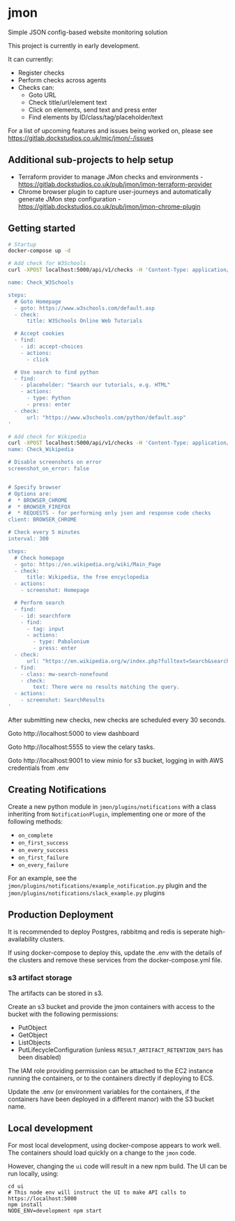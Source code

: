 # jmon

Simple JSON config-based website monitoring solution

This project is currently in early development.

It can currently:
 * Register checks
 * Perform checks across agents
 * Checks can:
   * Goto URL
   * Check title/url/element text
   * Click on elements, send text and press enter
   * Find elements by ID/class/tag/placeholder/text

For a list of upcoming features and issues being worked on, please see https://gitlab.dockstudios.co.uk/mjc/jmon/-/issues

## Additional sub-projects to help setup

 * Terraform provider to manage JMon checks and environments - https://gitlab.dockstudios.co.uk/pub/jmon/jmon-terraform-provider
 * Chrome browser plugin to capture user-journeys and automatically generate JMon step configuration - https://gitlab.dockstudios.co.uk/pub/jmon/jmon-chrome-plugin

## Getting started

```bash
# Startup
docker-compose up -d

# Add check for W3Schools
curl -XPOST localhost:5000/api/v1/checks -H 'Content-Type: application/yml' -d '

name: Check_W3Schools

steps:
  # Goto Homepage
  - goto: https://www.w3schools.com/default.asp
  - check:
      title: W3Schools Online Web Tutorials

  # Accept cookies
  - find:
    - id: accept-choices
    - actions:
      - click

  # Use search to find python
  - find:
    - placeholder: "Search our tutorials, e.g. HTML"
    - actions:
      - type: Python
      - press: enter
  - check:
      url: "https://www.w3schools.com/python/default.asp"
'

# Add check for Wikipedia
curl -XPOST localhost:5000/api/v1/checks -H 'Content-Type: application/yml' -d '
name: Check_Wikipedia

# Disable screenshots on error
screenshot_on_error: false


# Specify browser
# Options are:
#  * BROWSER_CHROME
#  * BROWSER_FIREFOX
#  * REQUESTS - for performing only json and response code checks
client: BROWSER_CHROME

# Check every 5 minutes
interval: 300

steps:
  # Check homepage
  - goto: https://en.wikipedia.org/wiki/Main_Page
  - check:
      title: Wikipedia, the free encyclopedia
  - actions:
    - screenshot: Homepage

  # Perform search
  - find:
    - id: searchform
    - find:
      - tag: input
      - actions:
        - type: Pabalonium
        - press: enter
  - check:
      url: "https://en.wikipedia.org/w/index.php?fulltext=Search&search=Pabalonium&title=Special%3ASearch&ns0=1"
  - find:
    - class: mw-search-nonefound
    - check:
        text: There were no results matching the query.
  - actions:
    - screenshot: SearchResults
'
```

After submitting new checks, new checks are scheduled every 30 seconds.

Goto http://localhost:5000 to view dashboard

Goto http://localhost:5555 to view the celary tasks.

Goto http://localhost:9001 to view minio for s3 bucket, logging in with AWS credentials from .env


## Creating Notifications

Create a new python module in `jmon/plugins/notifications` with a class inheriting from `NotificationPlugin`, implementing one or more of the following methods:
 * `on_complete`
 * `on_first_success`
 * `on_every_success`
 * `on_first_failure`
 * `on_every_failure`

For an example, see the `jmon/plugins/notifications/example_notification.py` plugin and the `jmon/plugins/notifications/slack_example.py` plugins

## Production Deployment

It is recommended to deploy Postgres, rabbitmq and redis is seperate high-availability clusters.

If using docker-compose to deploy this, update the .env with the details of the clusters and remove these services from the docker-compose.yml file.

### s3 artifact storage

The artifacts can be stored in s3.

Create an s3 bucket and provide the jmon containers with access to the bucket with the following permissions:

 * PutObject
 * GetObject
 * ListObjects
 * PutLifecycleConfiguration (unless `RESULT_ARTIFACT_RETENTION_DAYS` has been disabled)

The IAM role providing permission can be attached to the EC2 instance running the containers, or to the containers directly if deploying to ECS.

Update the .env (or environment variables for the containers, if the containers have been deployed in a different manor) with the S3 bucket name.


## Local development

For most local development, using docker-compose appears to work well. The containers should load quickly on a change to the `jmon` code.

However, changing the `ui` code will result in a new npm build. The UI can be run locally, using:
```
cd ui
# This node env will instruct the UI to make API calls to https://localhost:5000
npm install
NODE_ENV=development npm start
```

